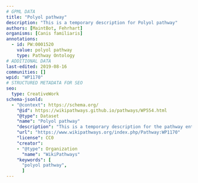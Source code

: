 ```yaml
---
# GPML DATA
title: "Polyol pathway"
description: "This is a temporary description for Polyol pathway"
authors: [MaintBot, Fehrhart]
organisms: [Canis familiaris]
annotations:
  - id: PW:0001520
    value: polyol pathway
    type: Pathway Ontology
# ADDITIONAL DATA
last-edited: 2019-08-16
communities: []
wpid: "WP1170"
# STRUCTURED METADATA FOR SEO
seo:
  type: CreativeWork
schema-jsonld:
  - "@context": https://schema.org/
    "@id": https://wikipathways.github.io/pathways/WP554.html
    "@type": Dataset
    "name": "Polyol pathway"
    "description": "This is a temporary description for the pathway entitled: Polyol pathway"
    "url": "https://www.wikipathways.org/index.php/Pathway:WP1170"
    "license": CC0
    "creator":
    - "@type": Organization
      "name": "WikiPathways"
    "keywords": [
      "polyol pathway",
      ]
---
```

